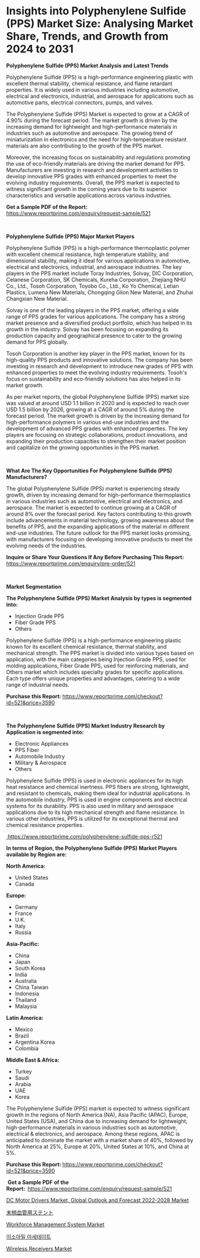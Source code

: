 <p><h1>Insights into Polyphenylene Sulfide (PPS) Market Size: Analysing Market Share, Trends, and Growth from 2024 to 2031</h1></p><p><strong>Polyphenylene Sulfide (PPS) Market Analysis and Latest Trends</strong></p>
<p><p>Polyphenylene Sulfide (PPS) is a high-performance engineering plastic with excellent thermal stability, chemical resistance, and flame retardant properties. It is widely used in various industries including automotive, electrical and electronics, industrial, and aerospace for applications such as automotive parts, electrical connectors, pumps, and valves.</p><p>The Polyphenylene Sulfide (PPS) Market is expected to grow at a CAGR of 4.90% during the forecast period. The market growth is driven by the increasing demand for lightweight and high-performance materials in industries such as automotive and aerospace. The growing trend of miniaturization in electronics and the need for high-temperature resistant materials are also contributing to the growth of the PPS market.</p><p>Moreover, the increasing focus on sustainability and regulations promoting the use of eco-friendly materials are driving the market demand for PPS. Manufacturers are investing in research and development activities to develop innovative PPS grades with enhanced properties to meet the evolving industry requirements. Overall, the PPS market is expected to witness significant growth in the coming years due to its superior characteristics and versatile applications across various industries.</p></p>
<p><strong>Get a Sample PDF of the Report:&nbsp;</strong> <a href="https://www.reportprime.com/enquiry/request-sample/521">https://www.reportprime.com/enquiry/request-sample/521</a></p>
<p>&nbsp;</p>
<p><strong>Polyphenylene Sulfide (PPS) Major Market Players</strong></p>
<p><p>Polyphenylene Sulfide (PPS) is a high-performance thermoplastic polymer with excellent chemical resistance, high temperature stability, and dimensional stability, making it ideal for various applications in automotive, electrical and electronics, industrial, and aerospace industries. The key players in the PPS market include Toray Industries, Solvay, DIC Corporation, Celanese Corporation, SK Chemicals, Kureha Corporation, Zhejiang NHU Co., Ltd., Tosoh Corporation, Toyobo Co., Ltd., Ko Yo Chemical, Letian Plastics, Lumena New Materials, Chongqing Glion New Material, and Zhuhai Changxian New Material.</p><p>Solvay is one of the leading players in the PPS market, offering a wide range of PPS grades for various applications. The company has a strong market presence and a diversified product portfolio, which has helped in its growth in the industry. Solvay has been focusing on expanding its production capacity and geographical presence to cater to the growing demand for PPS globally.</p><p>Tosoh Corporation is another key player in the PPS market, known for its high-quality PPS products and innovative solutions. The company has been investing in research and development to introduce new grades of PPS with enhanced properties to meet the evolving industry requirements. Tosoh's focus on sustainability and eco-friendly solutions has also helped in its market growth.</p><p>As per market reports, the global Polyphenylene Sulfide (PPS) market size was valued at around USD 1.1 billion in 2020 and is expected to reach over USD 1.5 billion by 2026, growing at a CAGR of around 5% during the forecast period. The market growth is driven by the increasing demand for high-performance polymers in various end-use industries and the development of advanced PPS grades with enhanced properties. The key players are focusing on strategic collaborations, product innovations, and expanding their production capacities to strengthen their market position and capitalize on the growing opportunities in the PPS market.</p></p>
<p>&nbsp;</p>
<p><strong>What Are The Key Opportunities For Polyphenylene Sulfide (PPS) Manufacturers?</strong></p>
<p><p>The global Polyphenylene Sulfide (PPS) market is experiencing steady growth, driven by increasing demand for high-performance thermoplastics in various industries such as automotive, electrical and electronics, and aerospace. The market is expected to continue growing at a CAGR of around 8% over the forecast period. Key factors contributing to this growth include advancements in material technology, growing awareness about the benefits of PPS, and the expanding applications of the material in different end-use industries. The future outlook for the PPS market looks promising, with manufacturers focusing on developing innovative products to meet the evolving needs of the industries.</p></p>
<p><strong>Inquire or Share Your Questions If Any Before Purchasing This Report:</strong> <a href="https://www.reportprime.com/enquiry/pre-order/521">https://www.reportprime.com/enquiry/pre-order/521</a></p>
<p>&nbsp;</p>
<p><strong>Market Segmentation</strong></p>
<p><strong>The Polyphenylene Sulfide (PPS) Market Analysis by types is segmented into:</strong></p>
<p><ul><li>Injection Grade PPS</li><li>Fiber Grade PPS</li><li>Others</li></ul></p>
<p><p>Polyphenylene Sulfide (PPS) is a high-performance engineering plastic known for its excellent chemical resistance, thermal stability, and mechanical strength. The PPS market is divided into various types based on application, with the main categories being Injection Grade PPS, used for molding applications, Fiber Grade PPS, used for reinforcing materials, and Others market which includes specialty grades for specific applications. Each type offers unique properties and advantages, catering to a wide range of industrial needs.</p></p>
<p><strong>Purchase this Report:&nbsp;</strong><a href="https://www.reportprime.com/checkout?id=521&price=3590">https://www.reportprime.com/checkout?id=521&price=3590</a></p>
<p>&nbsp;</p>
<p><strong>The Polyphenylene Sulfide (PPS) Market Industry Research by Application is segmented into:</strong></p>
<p><ul><li>Electronic Appliances</li><li>PPS Fiber</li><li>Automobile Industry</li><li>Military & Aerospace</li><li>Others</li></ul></p>
<p><p>Polyphenylene Sulfide (PPS) is used in electronic appliances for its high heat resistance and chemical inertness. PPS fibers are strong, lightweight, and resistant to chemicals, making them ideal for industrial applications. In the automobile industry, PPS is used in engine components and electrical systems for its durability. PPS is also used in military and aerospace applications due to its high mechanical strength and flame resistance. In various other industries, PPS is utilized for its exceptional thermal and chemical resistance properties.</p></p>
<p><a href="https://www.reportprime.com/polyphenylene-sulfide-pps-r521">&nbsp;https://www.reportprime.com/polyphenylene-sulfide-pps-r521</a></p>
<p><strong>In terms of Region, the Polyphenylene Sulfide (PPS) Market Players available by Region are:</strong></p>
<p>
    <p> <strong> North America: </strong>
        <ul>
            <li>United States</li>
            <li>Canada</li>
        </ul>
        </p> 
    <p> <strong> Europe: </strong>
        <ul>
            <li>Germany</li>
            <li>France</li>
            <li>U.K.</li>
            <li>Italy</li>
            <li>Russia</li>
        </ul>
        </p> 
    <p> <strong> Asia-Pacific: </strong>
        <ul>
            <li>China</li>
            <li>Japan</li>
            <li>South Korea</li>
            <li>India</li>
            <li>Australia</li>
            <li>China Taiwan</li>
            <li>Indonesia</li>
            <li>Thailand</li>
            <li>Malaysia</li>
        </ul>
        </p> 
    <p> <strong> Latin America: </strong>
        <ul>
            <li>Mexico</li>
            <li>Brazil</li>
            <li>Argentina Korea</li>
            <li>Colombia</li>
        </ul>
        </p> 
    <p> <strong> Middle East & Africa: </strong>
        <ul>
            <li>Turkey</li>
            <li>Saudi</li>
            <li>Arabia</li>
            <li>UAE</li>
            <li>Korea</li>
        </ul>
    </p>
    </p>
<p><p>The Polyphenylene Sulfide (PPS) market is expected to witness significant growth in the regions of North America (NA), Asia Pacific (APAC), Europe, United States (USA), and China due to increasing demand for lightweight, high-performance materials in various industries such as automotive, electrical & electronics, and aerospace. Among these regions, APAC is anticipated to dominate the market with a market share of 40%, followed by North America at 25%, Europe at 20%, United States at 10%, and China at 5%.</p></p>
<p><strong>Purchase this Report: </strong><a href="https://www.reportprime.com/checkout?id=521&price=3590">https://www.reportprime.com/checkout?id=521&price=3590</a></p>
<p>&nbsp;<strong>Get a Sample PDF of the Report:&nbsp;&nbsp;</strong><a href="https://www.reportprime.com/enquiry/request-sample/521">https://www.reportprime.com/enquiry/request-sample/521</a></p>
<p><strong></strong></p>
<p><p><a href="https://medium.com/@paullawrence644/dc-motor-drivers-market-global-outlook-and-forecast-2022-2028-market-trends-a-detailed-study-of-1c157776534c">DC Motor Drivers Market, Global Outlook and Forecast 2022-2028 Market</a></p><p><a href="https://medium.com/@abdielkilback/2024%E5%B9%B4%E3%81%8B%E3%82%892031%E5%B9%B4%E3%81%BE%E3%81%A7%E3%81%AE%E6%9C%AB%E6%A2%A2%E8%A1%80%E7%AE%A1%E3%82%B9%E3%83%86%E3%83%B3%E3%83%88%E5%B8%82%E5%A0%B4%E3%81%AE%E6%88%90%E9%95%B7%E5%B1%95%E6%9C%9B%E3%81%AF-%E5%B8%82%E5%A0%B4%E3%81%AE%E3%83%88%E3%83%AC%E3%83%B3%E3%83%89%E5%88%86%E6%9E%90-%E5%BF%9C%E7%94%A8-%E5%9C%B0%E5%9F%9F%E3%81%AE%E5%B1%95%E6%9C%9B-%E5%8F%8E%E7%9B%8A%E3%82%9213-8-%E3%81%AEcagr%E3%81%A7%E4%BA%88%E6%B8%AC%E3%81%97%E3%81%A6%E3%81%84%E3%81%BE%E3%81%99-a82ceaa0dcb5">末梢血管用ステント</a></p><p><a href="https://issuu.com/reportprime-2/docs/workforce-management-system-market-size-2030.pptx">Workforce Management System Market</a></p><p><a href="https://medium.com/@raisin7568/%EC%9D%B4%EC%86%8C%EC%95%84%EB%B0%80%EC%95%84%EC%84%B8%ED%85%8C%EC%9D%B4%ED%8A%B8-%EC%8B%9C%EC%9E%A5-%EA%B8%80%EB%A1%9C%EB%B2%8C-%EB%B0%8F-%EC%A7%80%EC%97%AD-%EB%B6%84%EC%84%9D-%EC%B5%9C%EC%A2%85-%EC%82%AC%EC%9A%A9%EC%9E%90-%EC%A0%9C%ED%92%88-%EB%B0%8F-%EC%A7%80%EC%97%AD%EC%97%90-%EC%A4%91%EC%A0%90%EC%9D%84-%EB%91%94-%EB%B6%84%EC%84%9D-%EB%B0%8F-%EC%98%88%EC%B8%A1-2024-2031-4e63cd1d6d31">이소아밀 아세테이트</a></p><p><a href="https://www.linkedin.com/pulse/insights-wireless-receivers-market-players-size-geographical-nhs0e">Wireless Receivers Market</a></p></p>